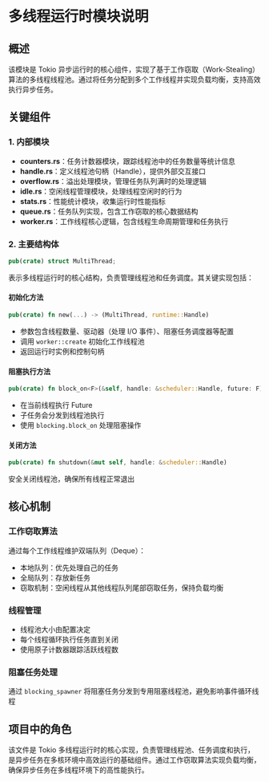 # 多线程运行时模块说明

## 概述
该模块是 Tokio 异步运行时的核心组件，实现了基于工作窃取（Work-Stealing）算法的多线程线程池。通过将任务分配到多个工作线程并实现负载均衡，支持高效执行异步任务。

## 关键组件
### 1. 内部模块
- **counters.rs**：任务计数器模块，跟踪线程池中的任务数量等统计信息
- **handle.rs**：定义线程池句柄（Handle），提供外部交互接口
- **overflow.rs**：溢出处理模块，管理任务队列满时的处理逻辑
- **idle.rs**：空闲线程管理模块，处理线程空闲时的行为
- **stats.rs**：性能统计模块，收集运行时性能指标
- **queue.rs**：任务队列实现，包含工作窃取的核心数据结构
- **worker.rs**：工作线程核心逻辑，包含线程生命周期管理和任务执行

### 2. 主要结构体
```rust
pub(crate) struct MultiThread;
```
表示多线程运行时的核心结构，负责管理线程池和任务调度。其关键实现包括：

#### 初始化方法
```rust
pub(crate) fn new(...) -> (MultiThread, runtime::Handle)
```
- 参数包含线程数量、驱动器（处理 I/O 事件）、阻塞任务调度器等配置
- 调用 `worker::create` 初始化工作线程池
- 返回运行时实例和控制句柄

#### 阻塞执行方法
```rust
pub(crate) fn block_on<F>(&self, handle: &scheduler::Handle, future: F) -> F::Output
```
- 在当前线程执行 Future
- 子任务会分发到线程池执行
- 使用 `blocking.block_on` 处理阻塞操作

#### 关闭方法
```rust
pub(crate) fn shutdown(&mut self, handle: &scheduler::Handle)
```
安全关闭线程池，确保所有线程正常退出

## 核心机制
### 工作窃取算法
通过每个工作线程维护双端队列（Deque）：
- 本地队列：优先处理自己的任务
- 全局队列：存放新任务
- 窃取机制：空闲线程从其他线程队列尾部窃取任务，保持负载均衡

### 线程管理
- 线程池大小由配置决定
- 每个线程循环执行任务直到关闭
- 使用原子计数器跟踪活跃线程数

### 阻塞任务处理
通过 `blocking_spawner` 将阻塞任务分发到专用阻塞线程池，避免影响事件循环线程

## 项目中的角色
该文件是 Tokio 多线程运行时的核心实现，负责管理线程池、任务调度和执行，是异步任务在多核环境中高效运行的基础组件。通过工作窃取算法实现负载均衡，确保异步任务在多线程环境下的高性能执行。
